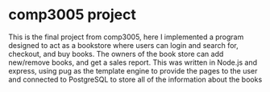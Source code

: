 # comp3005 project
This is the final project from comp3005, here I implemented a program designed to act as a bookstore where users can login and search for, checkout, and buy books. The owners of the book store can add new/remove books, and get a sales report.
This was written in Node.js and express, using pug as the template engine to provide the pages to the user and connected to PostgreSQL to store all of the information about the books

